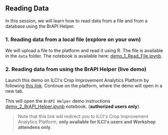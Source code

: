 ## Reading Data

In this session, we will learn how to read data from a file and from a database using the BrAPI Helper.

### 1. Reading data from a local file (explore on your own)

We will upload a file to the platform and read it using R. The file is available in the `data` folder. The notebook is available here: [demo_1_Read_File.ipynb](demo_1_Read_File.ipynb).

### 2. Reading data from using the BrAPI Helper (live demo)
    
Launch this demo on ILCI's Crop Improvement Analytics Platform by following [this link](https://ciap.ilci.scienceversa.com/hub/user-redirect/git-pull?repo=https%3A%2F%2Fgithub.com%2Fagostof%2FILCI-CIAP-Workshops&urlpath=lab%2Ftree%2FILCI-CIAP-Workshops%2FOnboarding_20240703%2F03_reading_data%2Fdemo_2_BrAPI_Helper.ipynb&branch=main). Continue on the platform, where the demo will open in a new tab.

This will open the `BrAPI Helper` demo instructions [demo_2_BrAPI_Helper.ipynb](demo_2_BrAPI_Helper.ipynb) notebook. (**authorized users only**).

>Note that this link will redirect you to ILCI's Crop Improvement Analytics Platform, **only available for ILCI's users and Workshop attendees only**.
